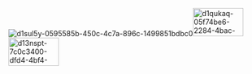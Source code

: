 ![d1sul5y-0595585b-450c-4c7a-896c-1499851bdbc0](https://github.com/user-attachments/assets/3c360559-6bbd-4c6b-ba8b-6ba65929f564)<img width="99" height="56" alt="d1qukaq-05f74be6-2284-4bac-9588-00ae33bfabb8" src="https://github.com/user-attachments/assets/6ca5babb-cc96-41fc-aa00-f0c74a0826eb" /><img width="99" height="56" alt="d13nspt-7c0c3400-dfd4-4bf4-bf1a-1a7635c11088" src="https://github.com/user-attachments/assets/97c31662-dff5-42ba-83d1-15fc098f6960" />




<!--
**RAUBERHOHLE/RAUBERHOHLE** is a ✨ _special_ ✨ repository because its `README.md` (this file) appears on your GitHub profile.

Here are some ideas to get you started:

- 🔭 I’m currently working on ...
- 🌱 I’m currently learning ...
- 👯 I’m looking to collaborate on ...
- 🤔 I’m looking for help with ...
- 💬 Ask me about ...
- 📫 How to reach me: ...
- 😄 Pronouns: ...
- ⚡ Fun fact: ...
-->
